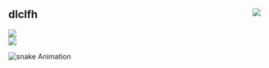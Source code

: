 <div align="">

    
<a href = "https://solved.ac/profile/dlclfh">
    <img align="right" p-5 src="http://mazandi.herokuapp.com/api?handle=dlclfh&theme=warm">
 </a>
    
## dlclfh
  <a href = "https://dlclfh.notion.site/dlclfh_-3e0a811ebad54cac917c260589321d30">
   <img src="https://img.shields.io/badge/dlclfh'sNotion-white?style=flat&logo=Notion&logoColor=000000">
  </a><br>
  <a href = "https://dlclfh0404.github.io">
      <img src="https://img.shields.io/badge/dlclfh'sGithubPages-white?style=flat&logo=github&logoColor=222222">
    </a>
</div> 

![snake Animation](https://github.com/dlclfh0404/dlclfh0404/blob/output/github-contribution-grid-snake.svg)


